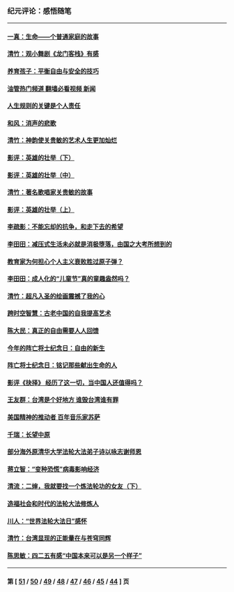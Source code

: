 ### 纪元评论：感悟随笔
---
#### [一真：生命——个普通家庭的故事](../../pages/nsc1035/n13075782.md?07100330) 
#### [清竹：观小舞剧《龙门客栈》有感](../../pages/nsc1035/n13069850.md?07100330) 
#### [养育孩子：平衡自由与安全的技巧](../../pages/nsc1035/n13054510.md?07100330) 
#### [油管热门频道 翻墙必看视频 新闻](ok?07100330)
#### [人生规则的关键是个人责任](../../pages/nsc1035/n13053252.md?07100330) 
#### [和风：消声的悲歌](../../pages/nsc1035/n13051994.md?07100330) 
#### [清竹：神韵使关贵敏的艺术人生更加灿烂](../../pages/nsc1035/n13038731.md?07100330) 
#### [影评：英雄的壮举（下）](../../pages/nsc1035/n13027438.md?07100330) 
#### [影评：英雄的壮举（中）](../../pages/nsc1035/n13027244.md?07100330) 
#### [清竹：著名歌唱家关贵敏的故事](../../pages/nsc1035/n13025435.md?07100330) 
#### [影评：英雄的壮举（上）](../../pages/nsc1035/n13024688.md?07100330) 
#### [李疏影：不能忘却的抗争，和走下去的希望](../../pages/nsc1035/n13022097.md?07100330) 
#### [李田田：减压式生活未必就是消极堕落，由国之大考所想到的](../../pages/nsc1035/n13017621.md?07100330) 
#### [教育家为何担心个人主义衰败胜过原子弹？](../../pages/nsc1035/n13002969.md?07100330) 
#### [李田田：成人化的“儿童节”真的童趣盎然吗？](../../pages/nsc1035/n13000386.md?07100330) 
#### [清竹：超凡入圣的绘画震撼了我的心](../../pages/nsc1035/n12993985.md?07100330) 
#### [跨时空智慧：古老中国的自我提高艺术](../../pages/nsc1035/n12988506.md?07100330) 
#### [陈大民：真正的自由需要人人回馈](../../pages/nsc1035/n12990148.md?07100330) 
#### [今年的阵亡将士纪念日：自由的新生](../../pages/nsc1035/n12989540.md?07100330) 
#### [阵亡将士纪念日：铭记那些献出生命的人](../../pages/nsc1035/n12985418.md?07100330) 
#### [影评《抉择》 经历了这一切，当中国人还值得吗？](../../pages/nsc1035/n12983029.md?07100330) 
#### [王友群：台湾是个好地方 谁毁台湾谁有罪](../../pages/nsc1035/n12977761.md?07100330) 
#### [美国精神的推动者 百年音乐家苏萨](../../pages/nsc1035/n12974542.md?07100330) 
#### [千瑞：长望中原](../../pages/nsc1035/n12976554.md?07100330) 
#### [部分海外原清华大学法轮大法弟子诗以咏志谢师恩](../../pages/nsc1035/n12957723.md?07100330) 
#### [蒋立智：“变种恐慌”病毒影响经济](../../pages/nsc1035/n12955438.md?07100330) 
#### [清流：二婶，我就要找一个炼法轮功的女友（下）](../../pages/nsc1035/n12953189.md?07100330) 
#### [造福社会和时代的法轮大法修炼人](../../pages/nsc1035/n12944018.md?07100330) 
#### [川人：“世界法轮大法日”感怀](../../pages/nsc1035/n12932771.md?07100330) 
#### [清竹：台湾显现的正能量在与苍穹同辉](../../pages/nsc1035/n12928084.md?07100330) 
#### [陈思敏：四二五有感“中国本来可以是另一个样子”](../../pages/nsc1035/n12902318.md?07100330) 

---
#### 第 [ [51](./51.md?07100330) / [50](./50.md?07100330) / [49](./49.md?07100330) / [48](./48.md?07100330) / [47](./47.md?07100330) / [46](./46.md?07100330) / [45](./45.md?07100330) / [44](./44.md?07100330) ] 页
